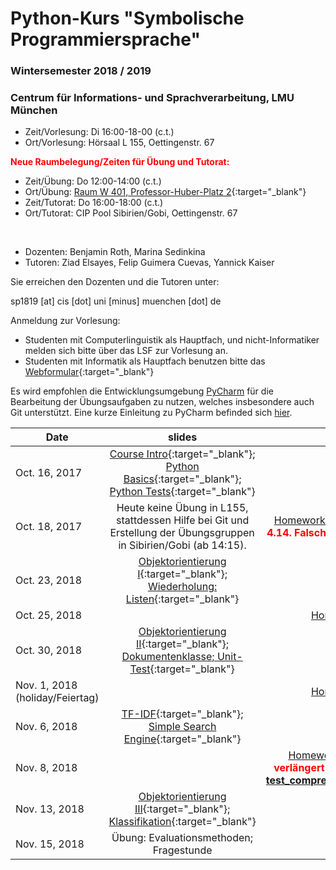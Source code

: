 # Python-Kurs "Symbolische Programmiersprache"
### Wintersemester 2018 / 2019
### Centrum für Informations- und Sprachverarbeitung, LMU München

 - Zeit/Vorlesung: Di 16:00-18-00 (c.t.)
 - Ort/Vorlesung: Hörsaal L 155, Oettingenstr. 67

<span style="color:red">**Neue Raumbelegung/Zeiten für Übung und Tutorat:**</span>
 - Zeit/Übung: Do 12:00-14:00 (c.t.) 
 - Ort/Übung: [Raum W 401, Professor-Huber-Platz 2](https://www.uni-muenchen.de/raumfinder/index.html#/building/bw0420/map?room=042204401_){:target="_blank"}
 - Zeit/Tutorat: Do 16:00-18:00 (c.t.)
 - Ort/Tutorat: CIP Pool Sibirien/Gobi, Oettingenstr. 67
</br>

 - Dozenten: Benjamin Roth, Marina Sedinkina
 - Tutoren: Ziad Elsayes, Felip Guimera Cuevas, Yannick Kaiser
 
Sie erreichen den Dozenten und die Tutoren unter:

sp1819 [at] cis [dot] uni [minus] muenchen [dot] de
 
 Anmeldung zur Vorlesung:
 - Studenten mit Computerlinguistik als Hauptfach, und nicht-Informatiker melden sich bitte über das LSF zur Vorlesung an.
 - Studenten mit Informatik als Hauptfach benutzen bitte das [Webformular](https://goo.gl/forms/dWc8CmnCf8mi2Ur73){:target="_blank"} 
 
Es wird empfohlen die Entwicklungsumgebung [PyCharm](https://www.jetbrains.com/pycharm/) für die Bearbeitung der Übungsaufgaben zu nutzen, welches insbesondere auch Git unterstützt. Eine kurze Einleitung zu PyCharm befinded sich [hier](pycharm.pdf).
 

| Date | slides | homework | materials |
|-----------------------------|:--------------------------------:|:------:|:-------------------------------------------------------------------|
| Oct. 16, 2017 | [Course Intro](01_intro.pdf){:target="_blank"}; [Python Basics](01_python_recap.pdf){:target="_blank"}; [Python Tests](01_unit_testing.pdf){:target="_blank"} |  |  |
| Oct. 18, 2017 | Heute keine Übung in L155, stattdessen Hilfe bei Git und Erstellung der Übungsgruppen in Sibirien/Gobi (ab 14:15). | [Homework 1](hw01_python_basics.pdf){:target="_blank"} <span style="color:red">**Typo bei Aufg. 4.14. Falsch: 'excluding 0'; richtig: 'excluding k'**</span>| [Webformular](https://goo.gl/forms/ariX48eei9hmfVYs1){:target="_blank"} für Übungsgruppen; [Einführung in Git](git_intro_1.pdf){:target="_blank"} |
| Oct. 23, 2018 | [Objektorientierung I](objektorientierungI.pdf){:target="_blank"}; [Wiederholung: Listen](wiederholung-listen.pdf){:target="_blank"} |  | [OOP Skript (englisch, Zusatzmaterial)](oop_script.pdf){:target="_blank"} |
| Oct. 25, 2018 |  | [Homework 2](hw02_oop.pdf){:target="_blank"} | |
| Oct. 30, 2018 | [Objektorientierung II](03_objects_modules.pdf){:target="_blank"}; [Dokumentenklasse; Unit-Test](03_documents_unittest.pdf){:target="_blank"} |  |  
| Nov. 1, 2018 (holiday/Feiertag) |  |  [Homework 3](hw03_documents.pdf){:target="_blank"} | |
| Nov. 6, 2018 | [TF-IDF](04_tf_idf.pdf){:target="_blank"}; [Simple Search Engine](04_search_engine.pdf){:target="_blank"} |  |  
| Nov. 8, 2018 | | [Homework 4](hw04_text_search.pdf){:target="_blank"} <span style="color:red">**Deadline verlängert (siehe Blatt). Verwenden Sie bitte: [test_comprehensions_new.py](test_comprehensions_new.py){:target="_blank"}**</span>  | [enron.tgz](enron.tgz){:target="_blank"} |
|Nov. 13, 2018 | [Objektorientierung III](objektorientierungIII.pdf){:target="_blank"}; [Klassifikation](maschinelles_lernen_intro.pdf){:target="_blank"} |  |  |
|Nov. 15, 2018 | Übung: Evaluationsmethoden; Fragestunde |  |  |

